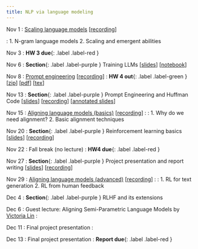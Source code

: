 ```yaml
---
title: NLP via language modeling 
---
```


Nov 1
: [Scaling language models](https://nyu-cs2590.github.io/course-material/fall2023/lecture/lec09/main.pdf) [[recording](https://nyu.zoom.us/rec/share/G6UyddkDdd0ajLJnU4y8dxfIxRTeZcNlN9kF_XnA3vVwb0UAyTofbSFWQNMEiClL.LOSInIK6GM4hi4di)]
 
: 1. N-gram language models 
  2. Scaling and emergent abilities  

Nov 3
: **HW 3 due**{: .label .label-red }

Nov 6
: **Section**{: .label .label-purple } Training LLMs 
  [[slides](https://nyu-cs2590.github.io/course-material/fall2023/section/sec09/sec09.pdf)]
  [[notebook](https://nyu-cs2590.github.io/course-material/fall2023/section/sec09/sec09.ipynb)]

Nov 8 
: [Prompt engineering](https://nyu-cs2590.github.io/course-material/fall2023/lecture/lec10/main.pdf) [[recording](https://nyu.zoom.us/rec/share/gYlVq8qvSAwgkhUnjDtYY0P6kbm235PhHgqP0r926wa0OfgrJYvlFpEFpIN6FBq3.--3ghVkQM2Kp-N7d)]
  :  **HW 4 out**{: .label .label-green }
  [[zip](https://nyu-cs2590.github.io/fall2023/assignments/hw4_new.zip)]
  [[pdf](https://nyu-cs2590.github.io/fall2023/assignments/hw4.pdf)]
  [[tex](https://nyu-cs2590.github.io/fall2023/assignments/hw4.tex)]

Nov 13
: **Section**{: .label .label-purple } Prompt Engineering and Huffman Code
[[slides](https://nyu-cs2590.github.io/course-material/blob/6179359d3156763b491baefa2534b24ed1d2bf05/fall2023/section/sec10/sec10.pdf)]
[[recording](https://nyu.zoom.us/rec/play/WSx-gB22ibDAp0p8wqXVIm92iSn7lYnlAdWEhbPGqopUSYa0JtdwgKZH2eaIE3c6PbridQpxGyeGt8Yd.9h1-6Ecs3Mz_bSM0)]
[[annotated slides](https://nyu-cs2590.github.io/course-material/blob/gh-pages/fall2023/section/sec10/sec10_annotated.pdf)]

Nov 15
: [Aligning language models (basics)](https://nyu-cs2590.github.io/course-material/fall2023/lecture/lec11/main.pdf) [[recording](https://nyu.zoom.us/rec/share/9tMC1IAKXR5pLBMY0toITvA9AY6Y2_tKv7xbk2f8JCQ3aotV2sR0jgH5p4VhS0Pl.YUXyYLelmQmTjNq9)]
  : 
: 1. Why do we need alignment?
  2. Basic alignment techniques

Nov 20
: **Section**{: .label .label-purple } Reinforcement learning basics 
[[slides](https://nyu-cs2590.github.io/course-material/fall2023/section/sec11/sec11.pdf)]
[[recording](https://nyu.zoom.us/rec/play/fAMjB2TpC7dtcVfHuHm65EIA8aDWv4sF5z84Pfk3TLVo8Rz6Ga_AsWRd1soYmbQD5_TFADT_HrXaAH2i.RtfBlk2Pnd9Zh1PU)]

Nov 22
: Fall break (no lecture) 
: **HW4 due**{: .label .label-red }

Nov 27
: **Section**{: .label .label-purple } Project presentation and report writing 
[[slides](https://nyu-cs2590.github.io/course-material/fall2023/section/sec12/sec12.pdf)]
[[recording](https://nyu.zoom.us/recording/detail?meeting_id=E%2BVvIEUURbyAAH0CTKfvRg%3D%3D)]

Nov 29
: [Aligning language models (advanced)](https://nyu-cs2590.github.io/course-material/fall2023/lecture/lec12/main.pdf) [[recording](https://nyu.zoom.us/rec/share/fHpPUBXyDGZlVfQAnCK-HWqZA72fBK3aVicHGMYFuYshC_2Pv662bT5nEs_Qyx0.IHo-ENRQDy2P_c_H
)]
  : 
: 1. RL for text generation 
  2. RL from human feedback

Dec 4
: **Section**{: .label .label-purple } RLHF and its extensions 

Dec 6
: Guest lecture: Aligning Semi-Parametric Language Models by [Victoria Lin](http://victorialin.net)
  : 

Dec 11
: Final project presentation
  : 

Dec 13
: Final project presentation
  : **Report due**{: .label .label-red }
